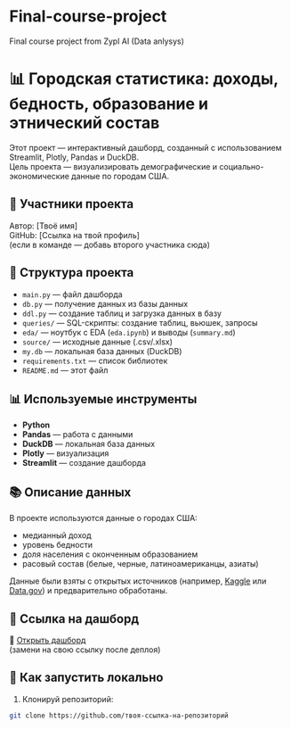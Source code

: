 # Final-course-project
Final course project from Zypl AI (Data anlysys)

# 📊 Городская статистика: доходы, бедность, образование и этнический состав

Этот проект — интерактивный дашборд, созданный с использованием Streamlit, Plotly, Pandas и DuckDB.  
Цель проекта — визуализировать демографические и социально-экономические данные по городам США.

## 👥 Участники проекта

Автор: [Твоё имя]  
GitHub: [Ссылка на твой профиль]  
(если в команде — добавь второго участника сюда)

## 📁 Структура проекта

- `main.py` — файл дашборда
- `db.py` — получение данных из базы данных
- `ddl.py` — создание таблиц и загрузка данных в базу
- `queries/` — SQL-скрипты: создание таблиц, вьюшек, запросы
- `eda/` — ноутбук с EDA (`eda.ipynb`) и выводы (`summary.md`)
- `source/` — исходные данные (.csv/.xlsx)
- `my.db` — локальная база данных (DuckDB)
- `requirements.txt` — список библиотек
- `README.md` — этот файл

## 📊 Используемые инструменты

- **Python**
- **Pandas** — работа с данными
- **DuckDB** — локальная база данных
- **Plotly** — визуализация
- **Streamlit** — создание дашборда

## 📚 Описание данных

В проекте используются данные о городах США:  
- медианный доход  
- уровень бедности  
- доля населения с оконченным образованием  
- расовый состав (белые, черные, латиноамериканцы, азиаты)

Данные были взяты с открытых источников (например, [Kaggle](https://www.kaggle.com/) или [Data.gov](https://data.gov)) и предварительно обработаны.

## 🚀 Ссылка на дашборд

🔗 [Открыть дашборд](https://название-приложения.streamlit.app)  
(замени на свою ссылку после деплоя)

## 📌 Как запустить локально

1. Клонируй репозиторий:

```bash
git clone https://github.com/твоя-ссылка-на-репозиторий
